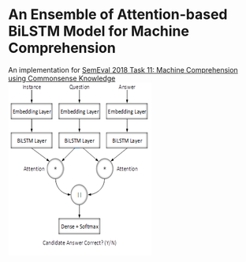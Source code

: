# An Ensemble of Attention-based BiLSTM Model for Machine Comprehension
An implementation for [SemEval 2018 Task 11: Machine Comprehension using Commonsense Knowledge](https://competitions.codalab.org/competitions/17184)
![model](https://github.com/Deep1994/An-Ensemble-of-Attention-based-BiLSTM-Model-for-Machine-Comprehension/raw/master/img/model.png)